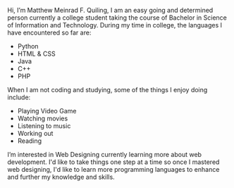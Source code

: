 Hi, I’m Matthew Meinrad F. Quiling, I am an easy going and determined person currently a college student taking the course of Bachelor in Science of Information and Technology. During my time in college, the languages I have encountered so far are:
- Python
- HTML & CSS
- Java
- C++
- PHP

When I am not coding and studying, some of the things I enjoy doing include:
- Playing Video Game
- Watching movies
- Listening to music
- Working out
- Reading

I’m interested in Web Designing currently learning more about web development. I'd like to take things one step at a time so once I mastered web designing, I'd like to learn more programming languages to enhance and further my knowledge and skills.
